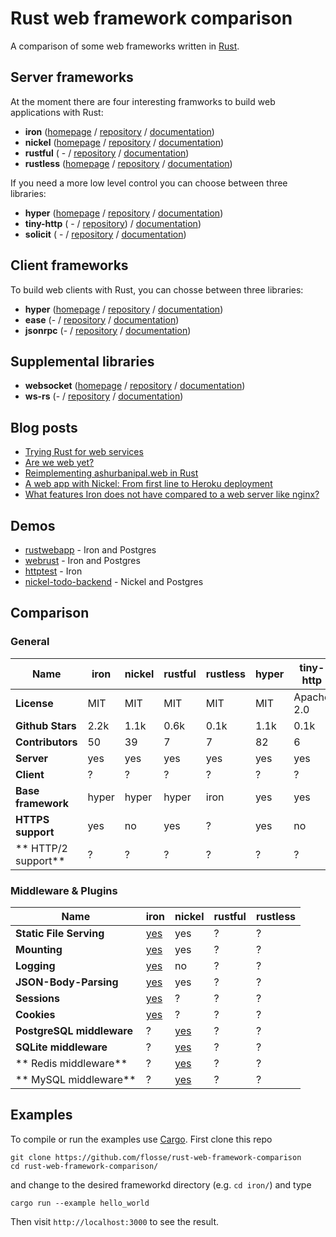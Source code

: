 # Rust web framework comparison

A comparison of some web frameworks written in [Rust](https://rustlang.org).

## Server frameworks

At the moment there are four interesting framworks to build web applications
with Rust:

- **iron**     ([homepage](http://ironframework.io/) / [repository](https://github.com/iron/iron/)            / [documentation](http://ironframework.io/doc/iron/))
- **nickel**   ([homepage](http://nickel.rs/)        / [repository](https://github.com/nickel-org/nickel.rs/) / [documentation](http://docs.nickel.rs/nickel/))
- **rustful**  ( -                                   / [repository](https://github.com/Ogeon/rustful)         / [documentation](http://ogeon.github.io/docs/rustful/master/rustful/))
- **rustless** ([homepage](http://rustless.org/)     / [repository](https://github.com/rustless/rustless)     / [documentation](http://rustless.org/rustless/doc/rustless/))

If you need a more low level control you can choose between three libraries:

- **hyper**     ([homepage](http://hyper.rs/) / [repository](https://github.com/hyperium/hyper)      / [documentation](http://hyper.rs/hyper/hyper/))
- **tiny-http** ( -                           / [repository](https://github.com/frewsxcv/tiny-http)) / [documentation](http://frewsxcv.github.io/tiny-http/tiny_http/index.html))
- **solicit**   ( -                           / [repository](https://github.com/mlalic/solicit)      / [documentation](https://mlalic.github.io/solicit/solicit/index.html))

## Client frameworks

To build web clients with Rust, you can chosse between three libraries:

- **hyper**   ([homepage](http://hyper.rs/) / [repository](https://github.com/hyperium/hyper)          / [documentation](http://hyper.rs/hyper/hyper/))
- **ease**    (-                            / [repository](https://github.com/SimonPersson/ease)       / [documentation](http://simonpersson.github.io/ease/))
- **jsonrpc** (-                            / [repository](https://github.com/apoelstra/rust-jsonrpc/) / [documentation](https://www.wpsoftware.net/rustdoc/jsonrpc/))

## Supplemental libraries

- **websocket** ([homepage](http://cyderize.github.io/rust-websocket/) / [repository](https://github.com/cyderize/rust-websocket) / [documentation](http://cyderize.github.io/rust-websocket/doc/websocket/))
- **ws-rs**     (-                                                     / [repository](https://github.com/housleyjk/ws-rs)         / [documentation](http://housleyjk.github.io/ws-rs/ws))

## Blog posts

- [Trying Rust for web services](https://blog.wearewizards.io/trying-rust-for-web-services)
- [Are we web yet?](http://arewewebyet.com/)
- [Reimplementing ashurbanipal.web in Rust](http://maniagnosis.crsr.net/2015/07/reimplementing-ashurbanipalweb-in-rust.html)
- [A web app with Nickel: From first line to Heroku deployment](http://blog.thoughtram.io/rust/2015/07/29/a-web-app-with-nickel-from-first-line-to-heroku-deployment.html)
- [What features Iron does not have compared to a web server like nginx?](https://www.reddit.com/r/rust/comments/3t1mze/what_features_iron_does_not_have_compared_to_a/)

## Demos

- [rustwebapp](https://github.com/superlogical/rustwebapp) - Iron and Postgres
- [webrust](https://github.com/Keats/webrust) - Iron and Postgres
- [httptest](https://github.com/brson/httptest) - Iron
- [nickel-todo-backend](https://github.com/Ryman/nickel-todo-backend/) - Nickel and Postgres

## Comparison

### General

|                      Name | iron                                  | nickel                                                | rustful   | rustless  | hyper  | tiny-http  | solicit | ease  | jsonrpc | websocket |  ws-rs     |
| ------------------------- | ------------------------------------- | ----------------------------------------------------- | --------- | --------- | ------ | ---------- | ------- | ----- | ------- | --------- |  --------- |
|               **License** | MIT                                   | MIT                                                   | MIT       | MIT       | MIT    | Apache 2.0 | MIT     | MIT   | CC0-1.0 | MIT       |  MIT       |
|          **Github Stars** | 2.2k                                  | 1.1k                                                  | 0.6k      | 0.1k      | 1.1k   | 0.1k       | 0.1k    | 0.05k | 0k      | 0.1k      |  0k        |
|          **Contributors** | 50                                    | 39                                                    | 7         | 7         | 82     | 6          | 2       | 2     | 1       | 9         |  1         |
|                **Server** | yes                                   | yes                                                   | yes       | yes       | yes    | yes        | yes     | no    | no      | yes       |  yes       |
|                **Client** | ?                                     | ?                                                     | ?         | ?         | ?      | ?          | yes     | yes   | yes     | yes       |  yes       |
|        **Base framework** | hyper                                 | hyper                                                 | hyper     | iron      | yes    | yes        | -       | hyper | hyper   | no        |  no        |
|         **HTTPS support** | yes                                   | no                                                    | yes       | ?         | yes    | no         | -       | -     | -       | -         |  -         |
|       ** HTTP/2 support** | ?                                     | ?                                                     | ?         | ?         | ?      | ?          | yes     | ?     | ?       | -         |  -         |

### Middleware & Plugins

|                      Name | iron                                        | nickel                                                | rustful   | rustless  |
| ------------------------- | ------------------------------------------- | ----------------------------------------------------- | --------- | --------- |
|   **Static File Serving** | [yes](https://github.com/iron/static)       | yes                                                   | ?         | ?         |
|              **Mounting** | [yes](https://github.com/iron/mount)        | yes                                                   | ?         | ?         |
|               **Logging** | [yes](https://github.com/iron/logger)       | no                                                    | ?         | ?         |
|     **JSON-Body-Parsing** | [yes](https://github.com/iron/body-parser)  | yes                                                   | ?         | ?         |
|              **Sessions** | [yes](https://github.com/iron/session)      | ?                                                     | ?         | ?         |
|               **Cookies** | [yes](https://github.com/iron/cookie)       | ?                                                     | ?         | ?         |
| **PostgreSQL middleware** | ?                                           | [yes](https://github.com/nickel-org/nickel-postgres)  | ?         | ?         |
|     **SQLite middleware** | ?                                           | [yes](https://github.com/flosse/nickel-sqlite)        | ?         | ?         |
|     ** Redis middleware** | ?                                           | [yes](https://github.com/matthewbentley/nickel-redis) | ?         | ?         |
|     ** MySQL middleware** | ?                                           | [yes](https://github.com/zither/nickel-mysql)         | ?         | ?         |

## Examples

To compile or run the examples use [Cargo](https://github.com/rust-lang/cargo).
First clone this repo

    git clone https://github.com/flosse/rust-web-framework-comparison
    cd rust-web-framework-comparison/

and change to the desired frameworkd directory (e.g. `cd iron/`) and type

    cargo run --example hello_world

Then visit `http://localhost:3000` to see the result.
